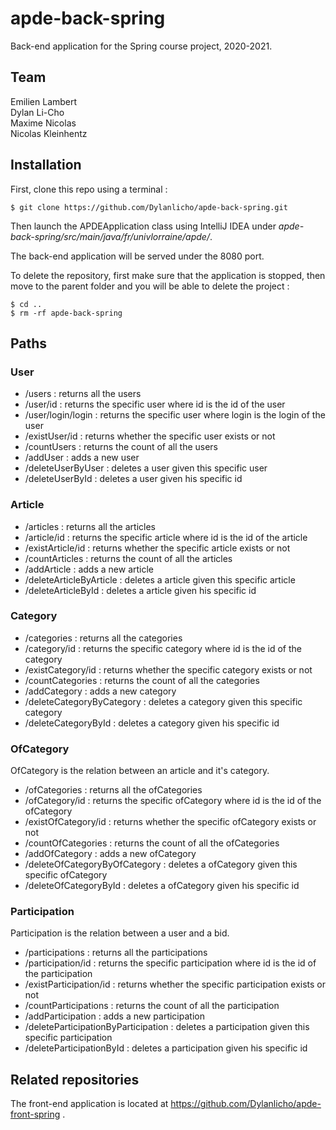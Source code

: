 # apde-back-spring

Back-end application for the Spring course project, 2020-2021.

## Team

Emilien Lambert  
Dylan Li-Cho  
Maxime Nicolas  
Nicolas Kleinhentz

## Installation

First, clone this repo using a terminal :

```shell
$ git clone https://github.com/Dylanlicho/apde-back-spring.git
```

Then launch the APDEApplication class using IntelliJ IDEA under *apde-back-spring/src/main/java/fr/univlorraine/apde/*.

The back-end application will be served under the 8080 port.

To delete the repository, first make sure that the application is stopped, then move to the parent folder and you will be able to delete the project :

```shell
$ cd ..
$ rm -rf apde-back-spring
```

## Paths

### User

* /users : returns all the users
* /user/id : returns the specific user where id is the id of the user
* /user/login/login : returns the specific user where login is the login of the user
* /existUser/id : returns whether the specific user exists or not
* /countUsers : returns the count of all the users
* /addUser : adds a new user
* /deleteUserByUser : deletes a user given this specific user
* /deleteUserById : deletes a user given his specific id

### Article

* /articles : returns all the articles
* /article/id : returns the specific article where id is the id of the article
* /existArticle/id : returns whether the specific article exists or not
* /countArticles : returns the count of all the articles
* /addArticle : adds a new article
* /deleteArticleByArticle : deletes a article given this specific article
* /deleteArticleById : deletes a article given his specific id

### Category

* /categories : returns all the categories
* /category/id : returns the specific category where id is the id of the category
* /existCategory/id : returns whether the specific category exists or not
* /countCategories : returns the count of all the categories
* /addCategory : adds a new category
* /deleteCategoryByCategory : deletes a category given this specific category
* /deleteCategoryById : deletes a category given his specific id

### OfCategory

OfCategory is the relation between an article and it's category.

* /ofCategories : returns all the ofCategories
* /ofCategory/id : returns the specific ofCategory where id is the id of the ofCategory
* /existOfCategory/id : returns whether the specific ofCategory exists or not
* /countOfCategories : returns the count of all the ofCategories
* /addOfCategory : adds a new ofCategory
* /deleteOfCategoryByOfCategory : deletes a ofCategory given this specific ofCategory
* /deleteOfCategoryById : deletes a ofCategory given his specific id

### Participation

Participation is the relation between a user and a bid.

* /participations : returns all the participations
* /participation/id : returns the specific participation where id is the id of the participation
* /existParticipation/id : returns whether the specific participation exists or not
* /countParticipations : returns the count of all the participation
* /addParticipation : adds a new participation
* /deleteParticipationByParticipation : deletes a participation given this specific participation
* /deleteParticipationById : deletes a participation given his specific id

## Related repositories

The front-end application is located at https://github.com/Dylanlicho/apde-front-spring .
